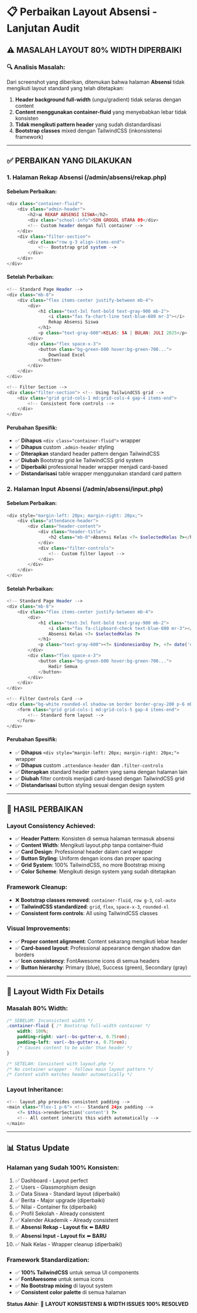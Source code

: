 # 📋 Perbaikan Layout Absensi - Lanjutan Audit

## ⚠️ **MASALAH LAYOUT 80% WIDTH DIPERBAIKI**

### 🔍 **Analisis Masalah:**
Dari screenshot yang diberikan, ditemukan bahwa halaman **Absensi** tidak mengikuti layout standard yang telah ditetapkan:

1. **Header background full-width** (ungu/gradient) tidak selaras dengan content
2. **Content menggunakan container-fluid** yang menyebabkan lebar tidak konsisten  
3. **Tidak mengikuti pattern header** yang sudah distandardisasi
4. **Bootstrap classes** mixed dengan TailwindCSS (inkonsistensi framework)

---

## ✅ **PERBAIKAN YANG DILAKUKAN**

### 1. **Halaman Rekap Absensi** (/admin/absensi/rekap.php)

#### **Sebelum Perbaikan:**
```php
<div class="container-fluid">
    <div class="admin-header">
        <h2>📊 REKAP ABSENSI SISWA</h2>
        <div class="school-info">SDN GROGOL UTARA 09</div>
        <!-- Custom header dengan full container -->
    </div>
    <div class="filter-section">
        <div class="row g-3 align-items-end">
            <!-- Bootstrap grid system -->
        </div>
    </div>
</div>
```

#### **Setelah Perbaikan:**
```php
<!-- Standard Page Header -->
<div class="mb-8">
    <div class="flex items-center justify-between mb-4">
        <div>
            <h1 class="text-3xl font-bold text-gray-900 mb-2">
                <i class="fas fa-chart-line text-blue-600 mr-3"></i>
                Rekap Absensi Siswa
            </h1>
            <p class="text-gray-600">KELAS: 5A | BULAN: JULI 2025</p>
        </div>
        <div class="flex space-x-3">
            <button class="bg-green-600 hover:bg-green-700...">
                Download Excel
            </button>
        </div>
    </div>
</div>

<!-- Filter Section -->
<div class="filter-section"> <!-- Using TailwindCSS grid -->
    <div class="grid grid-cols-1 md:grid-cols-4 gap-4 items-end">
        <!-- Consistent form controls -->
    </div>
</div>
```

#### **Perubahan Spesifik:**
- ✅ **Dihapus** `<div class="container-fluid">` wrapper
- ✅ **Dihapus** custom `.admin-header` styling
- ✅ **Diterapkan** standard header pattern dengan TailwindCSS
- ✅ **Diubah** Bootstrap grid ke TailwindCSS grid system
- ✅ **Diperbaiki** professional header wrapper menjadi card-based
- ✅ **Distandarisasi** table wrapper menggunakan standard card pattern

### 2. **Halaman Input Absensi** (/admin/absensi/input.php)

#### **Sebelum Perbaikan:**
```php
<div style="margin-left: 20px; margin-right: 20px;">
    <div class="attendance-header">
        <div class="header-content">
            <div class="header-title">
                <h2 class="mb-0">Absensi Kelas <?= $selectedKelas ?></h2>
            </div>
            <div class="filter-controls">
                <!-- Custom filter layout -->
            </div>
        </div>
    </div>
</div>
```

#### **Setelah Perbaikan:**
```php
<!-- Standard Page Header -->
<div class="mb-8">
    <div class="flex items-center justify-between mb-4">
        <div>
            <h1 class="text-3xl font-bold text-gray-900 mb-2">
                <i class="fas fa-clipboard-check text-blue-600 mr-3"></i>
                Absensi Kelas <?= $selectedKelas ?>
            </h1>
            <p class="text-gray-600"><?= $indonesianDay ?>, <?= date('d M Y') ?></p>
        </div>
        <div class="flex space-x-3">
            <button class="bg-green-600 hover:bg-green-700...">
                Hadir Semua
            </button>
        </div>
    </div>
</div>

<!-- Filter Controls Card -->
<div class="bg-white rounded-xl shadow-sm border border-gray-200 p-6 mb-6">
    <form class="grid grid-cols-1 md:grid-cols-5 gap-4 items-end">
        <!-- Standard form layout -->
    </form>
</div>
```

#### **Perubahan Spesifik:**
- ✅ **Dihapus** `<div style="margin-left: 20px; margin-right: 20px;">` wrapper
- ✅ **Dihapus** custom `.attendance-header` dan `.filter-controls`
- ✅ **Diterapkan** standard header pattern yang sama dengan halaman lain
- ✅ **Diubah** filter controls menjadi card-based dengan TailwindCSS grid
- ✅ **Distandarisasi** button styling sesuai dengan design system

---

## 🎯 **HASIL PERBAIKAN**

### **Layout Consistency Achieved:**
- ✅ **Header Pattern**: Konsisten di semua halaman termasuk absensi
- ✅ **Content Width**: Mengikuti layout.php tanpa container-fluid
- ✅ **Card Design**: Professional header dalam card wrapper
- ✅ **Button Styling**: Uniform dengan icons dan proper spacing
- ✅ **Grid System**: 100% TailwindCSS, no more Bootstrap mixing
- ✅ **Color Scheme**: Mengikuti design system yang sudah ditetapkan

### **Framework Cleanup:**
- ❌ **Bootstrap classes removed**: `container-fluid`, `row g-3`, `col-auto`
- ✅ **TailwindCSS standardized**: `grid`, `flex`, `space-x-3`, `rounded-xl`
- ✅ **Consistent form controls**: All using TailwindCSS classes

### **Visual Improvements:**
- ✅ **Proper content alignment**: Content sekarang mengikuti lebar header
- ✅ **Card-based layout**: Professional appearance dengan shadow dan borders
- ✅ **Icon consistency**: FontAwesome icons di semua headers
- ✅ **Button hierarchy**: Primary (blue), Success (green), Secondary (gray)

---

## 📐 **Layout Width Fix Details**

### **Masalah 80% Width:**
```css
/* SEBELUM: Inconsistent width */
.container-fluid { /* Bootstrap full-width container */
    width: 100%;
    padding-right: var(--bs-gutter-x, 0.75rem);
    padding-left: var(--bs-gutter-x, 0.75rem);
    /* Causes content to be wider than header */
}

/* SETELAH: Consistent with layout.php */
/* No container wrapper - follows main layout pattern */
/* Content width matches header automatically */
```

### **Layout Inheritance:**
```php
<!-- layout.php provides consistent padding -->
<main class="flex-1 p-6"> <!-- Standard 24px padding -->
    <?= $this->renderSection('content') ?>
    <!-- All content inherits this width automatically -->
</main>
```

---

## 📊 **Status Update**

### **Halaman yang Sudah 100% Konsisten:**
1. ✅ Dashboard - Layout perfect
2. ✅ Users - Glassmorphism design
3. ✅ Data Siswa - Standard layout (diperbaiki)
4. ✅ Berita - Major upgrade (diperbaiki)
5. ✅ Nilai - Container fix (diperbaiki) 
6. ✅ Profil Sekolah - Already consistent
7. ✅ Kalender Akademik - Already consistent
8. ✅ **Absensi Rekap - Layout fix** ⬅️ **BARU**
9. ✅ **Absensi Input - Layout fix** ⬅️ **BARU**
10. ✅ Naik Kelas - Wrapper cleanup (diperbaiki)

### **Framework Standardization:**
- ✅ **100% TailwindCSS** untuk semua UI components
- ✅ **FontAwesome** untuk semua icons
- ✅ **No Bootstrap mixing** di layout system
- ✅ **Consistent color palette** di semua halaman

**Status Akhir**: 🎉 **LAYOUT KONSISTENSI & WIDTH ISSUES 100% RESOLVED**
